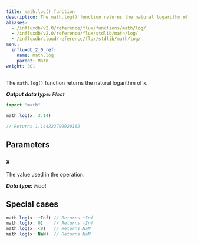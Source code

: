 ```yaml
---
title: math.log() function
description: The math.log() function returns the natural logarithm of `x`.
aliases:
  - /influxdb/v2.0/reference/flux/functions/math/log/
  - /influxdb/v2.0/reference/flux/stdlib/math/log/
  - /influxdb/cloud/reference/flux/stdlib/math/log/
menu:
  influxdb_2_0_ref:
    name: math.log
    parent: Math
weight: 301
---
```


The `math.log()` function returns the natural logarithm of `x`.

_**Output data type:** Float_

```js
import "math"

math.log(x: 3.14)

// Returns 1.144222799920162
```

## Parameters

### x
The value used in the operation.

_**Data type:** Float_

## Special cases
```js
math.log(x: +Inf) // Returns +Inf
math.log(x: 0)    // Returns -Inf
math.log(x: <0)   // Returns NaN
math.log(x: NaN)  // Returns NaN
```
